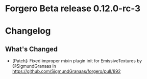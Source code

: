 # Forgero Beta release 0.12.0-rc-3

# Changelog

## What's Changed

* [Patch]: Fixed improper mixin plugin init for EmissiveTextures by @SigmundGranaas
  in https://github.com/SigmundGranaas/forgero/pull/892
